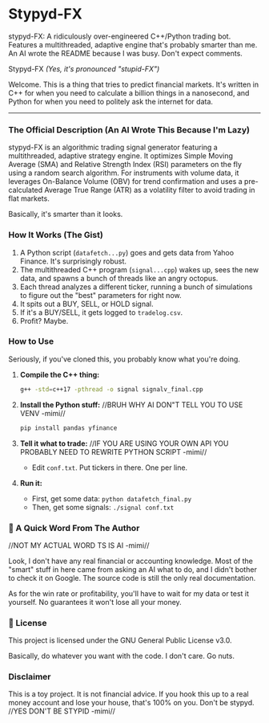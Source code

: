 # Stypyd-FX
stypyd-FX: A ridiculously over-engineered C++/Python trading bot. Features a multithreaded, adaptive engine that's probably smarter than me. An AI wrote the README because I was busy. Don't expect comments.


Stypyd-FX
*(Yes, it's pronounced "stupid-FX")*

Welcome. This is a thing that tries to predict financial markets. It's written in C++ for when you need to calculate a billion things in a nanosecond, and Python for when you need to politely ask the internet for data.

---

### The Official Description (An AI Wrote This Because I'm Lazy)

stypyd-FX is an algorithmic trading signal generator featuring a multithreaded, adaptive strategy engine. It optimizes Simple Moving Average (SMA) and Relative Strength Index (RSI) parameters on the fly using a random search algorithm. For instruments with volume data, it leverages On-Balance Volume (OBV) for trend confirmation and uses a pre-calculated Average True Range (ATR) as a volatility filter to avoid trading in flat markets.

Basically, it's smarter than it looks.

### How It Works (The Gist)

1.  A Python script (`datafetch...py`) goes and gets data from Yahoo Finance. It's surprisingly robust.
2.  The multithreaded C++ program (`signal...cpp`) wakes up, sees the new data, and spawns a bunch of threads like an angry octopus.
3.  Each thread analyzes a different ticker, running a bunch of simulations to figure out the "best" parameters for right now.
4.  It spits out a BUY, SELL, or HOLD signal.
5.  If it's a BUY/SELL, it gets logged to `tradelog.csv`.
6.  Profit? Maybe.

### How to Use

Seriously, if you've cloned this, you probably know what you're doing.

1.  **Compile the C++ thing:**
    ```bash
    g++ -std=c++17 -pthread -o signal signalv_final.cpp
    ```
2.  **Install the Python stuff:** //BRUH WHY AI DON"T TELL YOU TO USE VENV -mimi//
    ```bash
    pip install pandas yfinance
    ```
3.  **Tell it what to trade:** //IF YOU ARE USING YOUR OWN API YOU PROBABLY NEED TO REWRITE PYTHON SCRIPT -mimi//
    - Edit `conf.txt`. Put tickers in there. One per line.

4.  **Run it:**
    - First, get some data: `python datafetch_final.py`
    - Then, get some signals: `./signal conf.txt`

### 🧠 A Quick Word From The Author 

//NOT MY ACTUAL WORD TS IS AI -mimi//

Look, I don't have any real financial or accounting knowledge. Most of the "smart" stuff in here came from asking an AI what to do, and I didn't bother to check it on Google. The source code is still the only real documentation.

As for the win rate or profitability, you'll have to wait for my data or test it yourself. No guarantees it won't lose all your money.

### 📜 License

This project is licensed under the GNU General Public License v3.0.

Basically, do whatever you want with the code. I don't care. Go nuts.

### Disclaimer

This is a toy project. It is not financial advice. If you hook this up to a real money account and lose your house, that's 100% on you. Don't be stypyd.
//YES DON'T BE STYPID -mimi//
